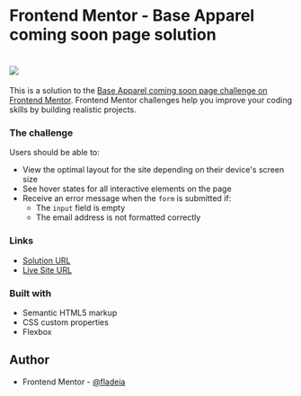 # Frontend Mentor - Base Apparel coming soon page solution

<h1>
  <img src="https://ik.imagekit.io/ladeiaDev/2022-06-16-17-49-jolly-bhaskara-4794a9.netlify.app_m00H0JeN-.png?ik-sdk-version=javascript-1.4.3&updatedAt=1655412602831">
</h1>

This is a solution to the [Base Apparel coming soon page challenge on Frontend Mentor](https://www.frontendmentor.io/challenges/base-apparel-coming-soon-page-5d46b47f8db8a7063f9331a0). Frontend Mentor challenges help you improve your coding skills by building realistic projects. 

### The challenge

Users should be able to:

- View the optimal layout for the site depending on their device's screen size
- See hover states for all interactive elements on the page
- Receive an error message when the `form` is submitted if:
  - The `input` field is empty
  - The email address is not formatted correctly

### Links

- [Solution URL](https://github.com/fladeia/landing-pageFrontendMentor)
- [Live Site URL](https://jolly-bhaskara-4794a9.netlify.app/)

### Built with

- Semantic HTML5 markup
- CSS custom properties
- Flexbox

## Author

- Frontend Mentor - [@fladeia](https://www.frontendmentor.io/profile/fladeia)
